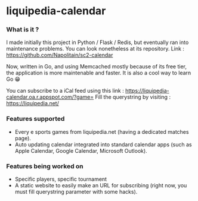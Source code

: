 # liquipedia-calendar

### What is it ?

I made initially this project in Python / Flask / Redis, but eventually ran into maintenance problems.
You can look nonetheless at its repository.
Link : https://github.com/Napolitain/sc2-calendar

Now, written in Go, and using Memcached mostly because of its free tier, the application is more maintenable and faster.
It is also a cool way to learn Go 😁

You can subscribe to a iCal feed using this link : https://liquipedia-calendar.oa.r.appspot.com/?game=
Fill the querystring by visiting : https://liquipedia.net/

### Features supported
* Every e sports games from liquipedia.net (having a dedicated matches page).
* Auto updating calendar integrated into standard calendar apps (such as Apple Calendar, Google Calendar, Microsoft Outlook).

### Features being worked on
* Specific players, specific tournament
* A static website to easily make an URL for subscribing (right now, you must fill querystring parameter with some hacks).
